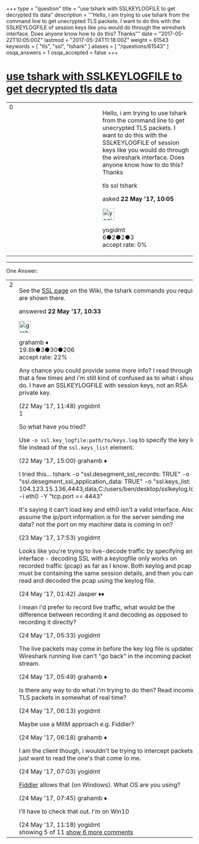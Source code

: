 +++
type = "question"
title = "use tshark with SSLKEYLOGFILE to get decrypted tls data"
description = '''Hello, i am trying to use tshark from the command line to get unecrypted TLS packets. I want to do this with the SSLKEYLOGFILE of session keys like you would do through the wireshark interface. Does anyone know how to do this? Thanks'''
date = "2017-05-22T10:05:00Z"
lastmod = "2017-05-24T11:18:00Z"
weight = 61543
keywords = [ "tls", "ssl", "tshark" ]
aliases = [ "/questions/61543" ]
osqa_answers = 1
osqa_accepted = false
+++

<div class="headNormal">

# [use tshark with SSLKEYLOGFILE to get decrypted tls data](/questions/61543/use-tshark-with-sslkeylogfile-to-get-decrypted-tls-data)

</div>

<div id="main-body">

<div id="askform">

<table id="question-table" style="width:100%;"><colgroup><col style="width: 50%" /><col style="width: 50%" /></colgroup><tbody><tr class="odd"><td style="width: 30px; vertical-align: top"><div class="vote-buttons"><span id="post-61543-upvote" class="ajax-command post-vote up" rel="nofollow" title="I like this post (click again to cancel)"> </span><div id="post-61543-score" class="post-score" title="current number of votes">0</div><span id="post-61543-downvote" class="ajax-command post-vote down" rel="nofollow" title="I dont like this post (click again to cancel)"> </span> <span id="favorite-mark" class="ajax-command favorite-mark" rel="nofollow" title="mark/unmark this question as favorite (click again to cancel)"> </span><div id="favorite-count" class="favorite-count"></div></div></td><td><div id="item-right"><div class="question-body"><p>Hello, i am trying to use tshark from the command line to get unecrypted TLS packets. I want to do this with the SSLKEYLOGFILE of session keys like you would do through the wireshark interface. Does anyone know how to do this? Thanks</p></div><div id="question-tags" class="tags-container tags"><span class="post-tag tag-link-tls" rel="tag" title="see questions tagged &#39;tls&#39;">tls</span> <span class="post-tag tag-link-ssl" rel="tag" title="see questions tagged &#39;ssl&#39;">ssl</span> <span class="post-tag tag-link-tshark" rel="tag" title="see questions tagged &#39;tshark&#39;">tshark</span></div><div id="question-controls" class="post-controls"></div><div class="post-update-info-container"><div class="post-update-info post-update-info-user"><p>asked <strong>22 May '17, 10:05</strong></p><img src="https://secure.gravatar.com/avatar/065a89fea561f43cd2ea6afb99d8275b?s=32&amp;d=identicon&amp;r=g" class="gravatar" width="32" height="32" alt="yogidmt&#39;s gravatar image" /><p><span>yogidmt</span><br />
<span class="score" title="6 reputation points">6</span><span title="2 badges"><span class="badge1">●</span><span class="badgecount">2</span></span><span title="2 badges"><span class="silver">●</span><span class="badgecount">2</span></span><span title="3 badges"><span class="bronze">●</span><span class="badgecount">3</span></span><br />
<span class="accept_rate" title="Rate of the user&#39;s accepted answers">accept rate:</span> <span title="yogidmt has no accepted answers">0%</span></p></div></div><div id="comments-container-61543" class="comments-container"></div><div id="comment-tools-61543" class="comment-tools"></div><div class="clear"></div><div id="comment-61543-form-container" class="comment-form-container"></div><div class="clear"></div></div></td></tr></tbody></table>

------------------------------------------------------------------------

<div class="tabBar">

<span id="sort-top"></span>

<div class="headQuestions">

One Answer:

</div>

</div>

<span id="61544"></span>

<div id="answer-container-61544" class="answer">

<table style="width:100%;"><colgroup><col style="width: 50%" /><col style="width: 50%" /></colgroup><tbody><tr class="odd"><td style="width: 30px; vertical-align: top"><div class="vote-buttons"><span id="post-61544-upvote" class="ajax-command post-vote up" rel="nofollow" title="I like this post (click again to cancel)"> </span><div id="post-61544-score" class="post-score" title="current number of votes">2</div><span id="post-61544-downvote" class="ajax-command post-vote down" rel="nofollow" title="I dont like this post (click again to cancel)"> </span></div></td><td><div class="item-right"><div class="answer-body"><p>See the <a href="https://wiki.wireshark.org/SSL">SSL page</a> on the Wiki, the tshark commands you require are shown there.</p></div><div class="answer-controls post-controls"></div><div class="post-update-info-container"><div class="post-update-info post-update-info-user"><p>answered <strong>22 May '17, 10:33</strong></p><img src="https://secure.gravatar.com/avatar/d2a7e24ca66604c749c7c88c1da8ff78?s=32&amp;d=identicon&amp;r=g" class="gravatar" width="32" height="32" alt="grahamb&#39;s gravatar image" /><p><span>grahamb ♦</span><br />
<span class="score" title="19834 reputation points"><span>19.8k</span></span><span title="3 badges"><span class="badge1">●</span><span class="badgecount">3</span></span><span title="30 badges"><span class="silver">●</span><span class="badgecount">30</span></span><span title="206 badges"><span class="bronze">●</span><span class="badgecount">206</span></span><br />
<span class="accept_rate" title="Rate of the user&#39;s accepted answers">accept rate:</span> <span title="grahamb has 274 accepted answers">22%</span></p></div></div><div id="comments-container-61544" class="comments-container"><span id="61545"></span><div id="comment-61545" class="comment"><div id="post-61545-score" class="comment-score"></div><div class="comment-text"><p>Any chance you could provide some more info? I read through that a few times and i'm still kind of confused as to what i should do. I have an SSLKEYLOGFILE with session keys, not an RSA private key.</p></div><div id="comment-61545-info" class="comment-info"><span class="comment-age">(22 May '17, 11:48)</span> <span class="comment-user userinfo">yogidmt</span></div></div><span id="61561"></span><div id="comment-61561" class="comment"><div id="post-61561-score" class="comment-score">1</div><div class="comment-text"><p>So what have you tried?</p><p>Use <code>-o ssl.key_logfile:path/to/keys.log</code> to specify the key log file instead of the <code>ssl.keys_list</code> element.</p></div><div id="comment-61561-info" class="comment-info"><span class="comment-age">(22 May '17, 15:00)</span> <span class="comment-user userinfo">grahamb ♦</span></div></div><span id="61587"></span><div id="comment-61587" class="comment"><div id="post-61587-score" class="comment-score"></div><div class="comment-text"><p>I tried this... tshark -o "ssl.desegment_ssl_records: TRUE" -o "ssl.desegment_ssl_application_data: TRUE" -o "ssl.keys_list: 104.123.15.136,4443,data,C:/users/ben/desktop/sslkeylog.log" -i eth0 -Y "tcp.port == 4443"</p><p>It's saying it can't load key and eth0 isn't a valid interface. Also i assume the ip/port information is for the server sending me data? not the port on my machine data is coming in on?</p></div><div id="comment-61587-info" class="comment-info"><span class="comment-age">(23 May '17, 17:53)</span> <span class="comment-user userinfo">yogidmt</span></div></div><span id="61589"></span><div id="comment-61589" class="comment"><div id="post-61589-score" class="comment-score"></div><div class="comment-text"><p>Looks like you're trying to live-decode traffic by specifying an interface - decoding SSL with a keylogfile only works on recorded traffic (pcap) as far as I know. Both keylog and pcap must be containing the same session details, and then you can read and decoded the pcap using the keylog file.</p></div><div id="comment-61589-info" class="comment-info"><span class="comment-age">(24 May '17, 01:42)</span> <span class="comment-user userinfo">Jasper ♦♦</span></div></div><span id="61592"></span><div id="comment-61592" class="comment"><div id="post-61592-score" class="comment-score"></div><div class="comment-text"><p>I mean i'd prefer to record live traffic, what would be the difference between recording it and decoding as opposed to recording it directly?</p></div><div id="comment-61592-info" class="comment-info"><span class="comment-age">(24 May '17, 05:33)</span> <span class="comment-user userinfo">yogidmt</span></div></div><span id="61595"></span><div id="comment-61595" class="comment not_top_scorer"><div id="post-61595-score" class="comment-score"></div><div class="comment-text"><p>The live packets may come in before the key log file is updated. Wireshark running live can't "go back" in the incoming packet stream.</p></div><div id="comment-61595-info" class="comment-info"><span class="comment-age">(24 May '17, 05:49)</span> <span class="comment-user userinfo">grahamb ♦</span></div></div><span id="61597"></span><div id="comment-61597" class="comment not_top_scorer"><div id="post-61597-score" class="comment-score"></div><div class="comment-text"><p>Is there any way to do what i'm trying to do then? Read incoming TLS packets in somewhat of real time?</p></div><div id="comment-61597-info" class="comment-info"><span class="comment-age">(24 May '17, 06:13)</span> <span class="comment-user userinfo">yogidmt</span></div></div><span id="61599"></span><div id="comment-61599" class="comment not_top_scorer"><div id="post-61599-score" class="comment-score"></div><div class="comment-text"><p>Maybe use a MitM approach e.g. Fiddler?</p></div><div id="comment-61599-info" class="comment-info"><span class="comment-age">(24 May '17, 06:18)</span> <span class="comment-user userinfo">grahamb ♦</span></div></div><span id="61601"></span><div id="comment-61601" class="comment not_top_scorer"><div id="post-61601-score" class="comment-score"></div><div class="comment-text"><p>I am the client though, i wouldn't be trying to intercept packets i just want to read the one's that come to me.</p></div><div id="comment-61601-info" class="comment-info"><span class="comment-age">(24 May '17, 07:03)</span> <span class="comment-user userinfo">yogidmt</span></div></div><span id="61602"></span><div id="comment-61602" class="comment not_top_scorer"><div id="post-61602-score" class="comment-score"></div><div class="comment-text"><p><a href="https://www.telerik.com/download/fiddler">Fiddler</a> allows that (on Windows). What OS are you using?</p></div><div id="comment-61602-info" class="comment-info"><span class="comment-age">(24 May '17, 07:45)</span> <span class="comment-user userinfo">grahamb ♦</span></div></div><span id="61608"></span><div id="comment-61608" class="comment not_top_scorer"><div id="post-61608-score" class="comment-score"></div><div class="comment-text"><p>I'll have to check that out. I'm on Win10</p></div><div id="comment-61608-info" class="comment-info"><span class="comment-age">(24 May '17, 11:18)</span> <span class="comment-user userinfo">yogidmt</span></div></div></div><div id="comment-tools-61544" class="comment-tools"><span class="comments-showing"> showing 5 of 11 </span> <a href="#" class="show-all-comments-link">show 6 more comments</a></div><div class="clear"></div><div id="comment-61544-form-container" class="comment-form-container"></div><div class="clear"></div></div></td></tr></tbody></table>

</div>

<div class="paginator-container-left">

</div>

</div>

</div>

